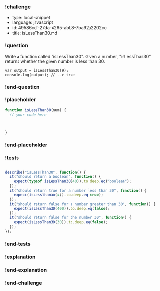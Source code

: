 ### !challenge

* type: local-snippet
* language: javascript
* id: 49586ccf-27da-4265-abb8-7ba92a2202cc
* title: isLessThan30.md

### !question

Write a function called "isLessThan30".
Given a number, "isLessThan30" returns whether the given number is less than 30.

```
var output = isLessThan30(9);
console.log(output); // --> true
```

### !end-question

### !placeholder

```js
function isLessThan30(num) {
  // your code here
   

   
}
```

### !end-placeholder

### !tests

```js

describe("isLessThan30", function() {
  it("should return a boolean", function() {
    expect(typeof isLessThan30(40)).to.deep.eq("boolean");
  });
  it("should return true for a number less than 30", function() {
    expect(isLessThan30(4)).to.deep.eq(true);
  });
  it("should return false for a number greater than 30", function() {
    expect(isLessThan30(400)).to.deep.eq(false);
  });
  it("should return false for the number 30", function() {
    expect(isLessThan30(30)).to.deep.eq(false);
  });
});

```

### !end-tests

### !explanation

### !end-explanation

### !end-challenge
